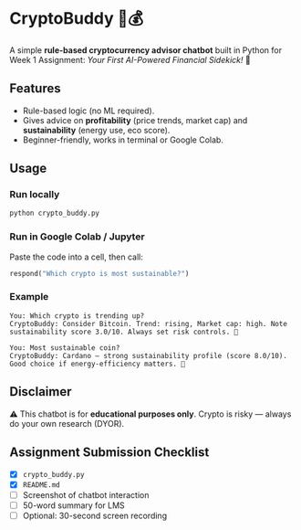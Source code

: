 # CryptoBuddy 🤖💰

A simple **rule-based cryptocurrency advisor chatbot** built in Python for Week 1 Assignment: *Your First AI-Powered Financial Sidekick!* 🌟

## Features
- Rule-based logic (no ML required).
- Gives advice on **profitability** (price trends, market cap) and **sustainability** (energy use, eco score).
- Beginner-friendly, works in terminal or Google Colab.

## Usage

### Run locally
```bash
python crypto_buddy.py
```

### Run in Google Colab / Jupyter
Paste the code into a cell, then call:
```python
respond("Which crypto is most sustainable?")
```

### Example
```
You: Which crypto is trending up?
CryptoBuddy: Consider Bitcoin. Trend: rising, Market cap: high. Note sustainability score 3.0/10. Always set risk controls. 🚀

You: Most sustainable coin?
CryptoBuddy: Cardano — strong sustainability profile (score 8.0/10). Good choice if energy-efficiency matters. 🌱
```

## Disclaimer
⚠️ This chatbot is for **educational purposes only**. Crypto is risky — always do your own research (DYOR).

## Assignment Submission Checklist
- [x] `crypto_buddy.py`
- [x] `README.md`
- [ ] Screenshot of chatbot interaction
- [ ] 50-word summary for LMS
- [ ] Optional: 30-second screen recording
